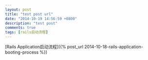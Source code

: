 ```yaml
---
layout: post
title: "test post url"
date: "2014-10-19 14:56:59 +0800"
description: "test post"
comments: true
tags: [rails启动流程]
---
```




[Rails Application启动流程]({% post_url 2014-10-18-rails-application-booting-process %})


